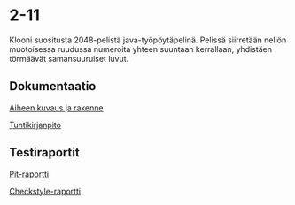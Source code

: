 # 2-11

Klooni suositusta 2048-pelistä java-työpöytäpelinä. Pelissä siirretään neliön muotoisessa ruudussa numeroita yhteen suuntaan kerrallaan, yhdistäen törmäävät samansuuruiset luvut. 

## Dokumentaatio

[Aiheen kuvaus ja rakenne](dokumentaatio/aiheenKuvausJaRakenne.md)

[Tuntikirjanpito](dokumentaatio/tuntikirjanpito.md)

## Testiraportit

[Pit-raportti](https://htmlpreview.github.io/?https://github.com/lauripaatelainen/2-11/blob/master/dokumentaatio/pit/201704062258/index.html)

[Checkstyle-raportti](https://htmlpreview.github.io/?https://github.com/lauripaatelainen/2-11/blob/master/dokumentaatio/checkstyle/checkstyle.html)
